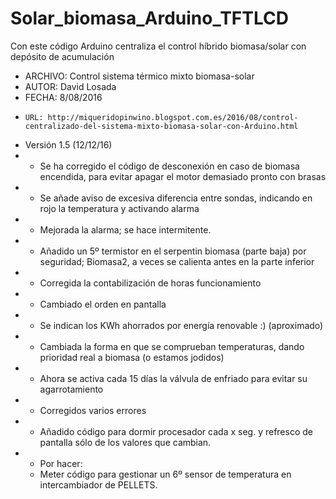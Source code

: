 # Solar_biomasa_Arduino_TFTLCD
Con este código Arduino centraliza el control híbrido biomasa/solar con depósito de acumulación

* ARCHIVO: Control sistema térmico mixto biomasa-solar
 *   AUTOR: David Losada
 *   FECHA: 8/08/2016
 *     URL: http://miqueridopinwino.blogspot.com.es/2016/08/control-centralizado-del-sistema-mixto-biomasa-solar-con-Arduino.html
 *   Versión 1.5 (12/12/16)
 *   - Se ha corregido el código de desconexión en caso de biomasa encendida, para evitar apagar el motor demasiado pronto con brasas
 *   - Se añade aviso de excesiva diferencia entre sondas, indicando en rojo la temperatura y activando alarma
 *   - Mejorada la alarma; se hace intermitente.
 *   - Añadido un 5º termistor en el serpentin biomasa (parte baja) por seguridad; Biomasa2, a veces se calienta antes en la parte inferior
 *   - Corregida la contabilización de horas funcionamiento
 *   - Cambiado el orden en pantalla
 *   - Se indican los KWh ahorrados por energía renovable :) (aproximado)
 *   - Cambiada la forma en que se comprueban temperaturas, dando prioridad real a biomasa (o estamos jodidos)
 *   - Ahora se activa cada 15 días la válvula de enfriado para evitar su agarrotamiento
 *   - Corregidos varios errores
 *   - Añadido código para dormir procesador cada x seg. y refresco de pantalla sólo de los valores que cambian.
 *   - Por hacer: 
      - Meter código para gestionar un 6º sensor de temperatura en intercambiador de PELLETS.

